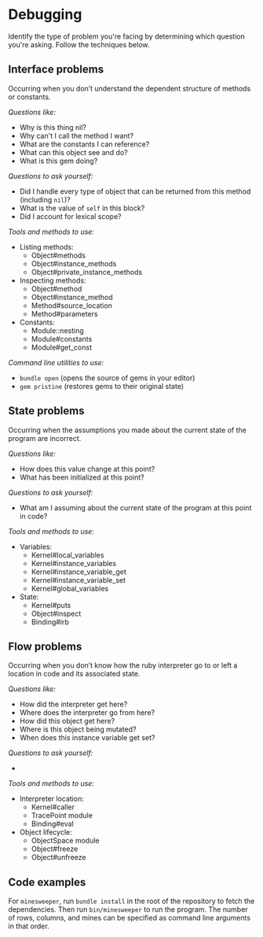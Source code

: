 # Debugging

Identify the type of problem you're facing by determining which question you're asking. Follow the techniques below.

## Interface problems

Occurring when you don’t understand the dependent structure of methods or constants.

*Questions like:*

- Why is this thing nil?
- Why can't I call the method I want?
- What are the constants I can reference?
- What can this object see and do?
- What is this gem doing?

*Questions to ask yourself:*

- Did I handle every type of object that can be returned from this method (including `nil`)?
- What is the value of `self` in this block?
- Did I account for lexical scope?

*Tools and methods to use:*

- Listing methods:
  - Object#methods
  - Object#instance_methods
  - Object#private_instance_methods
- Inspecting methods:
  - Object#method
  - Object#instance_method
  - Method#source_location
  - Method#parameters
- Constants:
  - Module::nesting
  - Module#constants
  - Module#get_const

*Command line utilities to use:*

- `bundle open` (opens the source of gems in your editor)
- `gem pristine` (restores gems to their original state)

## State problems

Occurring when the assumptions you made about the current state of the program are incorrect.

*Questions like:*

- How does this value change at this point?
- What has been initialized at this point?

*Questions to ask yourself:*

- What am I assuming about the current state of the program at this point in code?

*Tools and methods to use:*

- Variables:
  - Kernel#local_variables
  - Kernel#instance_variables
  - Kernel#instance_variable_get
  - Kernel#instance_variable_set
  - Kernel#global_variables
- State:
  - Kernel#puts
  - Object#inspect
  - Binding#irb

## Flow problems

Occurring when you don’t know how the ruby interpreter go to or left a location in code and its associated state.

*Questions like:*

- How did the interpreter get here?
- Where does the interpreter go from here?
- How did this object get here?
- Where is this object being mutated?
- When does this instance variable get set?

*Questions to ask yourself:*

- 

*Tools and methods to use:*

- Interpreter location:
  - Kernel#caller
  - TracePoint module
  - Binding#eval
- Object lifecycle:
  - ObjectSpace module
  - Object#freeze
  - Object#unfreeze

## Code examples

For `minesweeper`, run `bundle install` in the root of the repository to fetch the dependencies. Then run `bin/minesweeper` to run the program. The number of rows, columns, and mines can be specified as command line arguments in that order.
